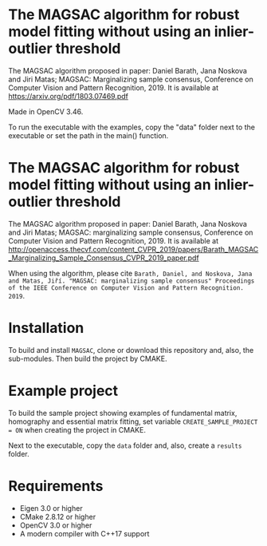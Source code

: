 # The MAGSAC algorithm for robust model fitting without using an inlier-outlier threshold

The MAGSAC algorithm proposed in paper: Daniel Barath, Jana Noskova and Jiri Matas; MAGSAC: Marginalizing sample consensus, Conference on Computer Vision and Pattern Recognition, 2019. 
It is available at https://arxiv.org/pdf/1803.07469.pdf

Made in OpenCV 3.46.

To run the executable with the examples, copy the "data" folder next to the executable or set the path in the main() function.


# The MAGSAC algorithm for robust model fitting without using an inlier-outlier threshold

The MAGSAC algorithm proposed in paper: Daniel Barath, Jana Noskova and Jiri Matas; MAGSAC: marginalizing sample consensus, Conference on Computer Vision and Pattern Recognition, 2019. 
It is available at http://openaccess.thecvf.com/content_CVPR_2019/papers/Barath_MAGSAC_Marginalizing_Sample_Consensus_CVPR_2019_paper.pdf

When using the algorithm, please cite `Barath, Daniel, and Noskova, Jana and Matas, Jiří. "MAGSAC: marginalizing sample consensus" Proceedings of the IEEE Conference on Computer Vision and Pattern Recognition. 2019`.

# Installation

To build and install `MAGSAC`, clone or download this repository and, also, the sub-modules. Then build the project by CMAKE. 

# Example project

To build the sample project showing examples of fundamental matrix, homography and essential matrix fitting, set variable `CREATE_SAMPLE_PROJECT = ON` when creating the project in CMAKE. 

Next to the executable, copy the `data` folder and, also, create a `results` folder. 

# Requirements

- Eigen 3.0 or higher
- CMake 2.8.12 or higher
- OpenCV 3.0 or higher
- A modern compiler with C++17 support
